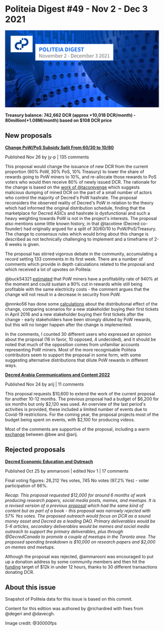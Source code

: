 # Politeia Digest #49 - Nov 2 - Dec 3 2021

![Image credit: @30000fps](img/issue049/049-title.png)

**Treasury balance: 742,662 DCR (approx +10,018 DCR/month) - $80 million (+$1.08M/month) based on $108 DCR price**

## New proposals

**[Change PoW/PoS Subsidy Split From 60/30 to 10/80](https://proposals.decred.org/record/427e1d4)**

Published Nov 26 by jy-p | 135 comments

This proposal would change the issuance of new DCR from the current proportion (60% PoW, 30% PoS, 10% Treasury) to lower the share of rewards going to PoW miners to 10%, and re-allocate those rewards to PoS voters who would then receive 80% of newly issued DCR. The rationale for the change is based on the [work of @tacorevenge](https://medium.com/@tacorevenge/the-suppressor-part-2-on-chain-analysis-6561c5a478c4) which suggests malicious dumping of mined DCR on the part of a small number of actors who control the majority of Decred's PoW hashrate. The proposal reconsiders the observed reality of Decred's PoW in relation to the theory which had informed the original distribution schedule, finding that the marketplace for Decred ASICs and hashrate is dysfunctional and such a heavy weighting towards PoW is not in the project's interests. The proposal also mentions some little known history, in that @tacotime (Decred co-founder) had originally argued for a split of 30/60/10 to PoW/PoS/Treasury. The change to consensus rules which would bring about this change is described as not technically challenging to implement and a timeframe of 2-6 weeks is given.

The proposal has stirred vigorous debate in the community, accumulating a record setting 133 comments in its first week. There are a number of comments which provide in depth calculations related to the proposal and which received a lot of upvotes on Politeia:

@buck54321 [estimated](https://proposals.decred.org/record/427e1d4/comments/52) that PoW miners have a profitability rate of 940% at the moment and could sustain a 90% cut in rewards while still being profitable with the same electricity costs - the comment argues that the change will not result in a decrease in security from PoW.

@nnnko56 has done some [calculations](https://proposals.decred.org/record/427e1d4/comments/95) about the distributional effect of the change, comparing scenarios for a new stakeholder buying their first tickets in April 2016 and a new stakeholder buying their first tickets after the change - early stakeholders have been strongly diluted by PoW rewards, but this will no longer happen after the change is implemented.

In the comments, I counted 30 different users who expressed an opinion about the proposal (16 in favor, 10 opposed, 4 undecided), and it should be noted that much of the opposition comes from unfamiliar accounts representing PoW miners. Most of the more recognisable Politeia contributors seem to support the proposal in some form, with some suggesting alternative distributions that dilute PoW rewards in different ways.

**[Decred Arabia Communications and Content 2022](https://proposals.decred.org/record/0ff082d)**

Published Nov 24 by arij | 11 comments

This proposal requests $10,600 to extend the work of the current proposal for another 10-12 months. The previous proposal had a budget of $6,200 for six months but only $2,120 was used. An overview of the last period's activities is provided, these included a limited number of events due to Covid-19 restrictions. For the coming year, the proposal projects most of the budget being spent on events, with $2,100 for producing videos.

Most of the comments are supportive of the proposal, including a warm [exchange](https://proposals.decred.org/record/0ff082d/comments/11) between @bee and @arij.

## Rejected proposals

**[Decred Economic Education and Outreach](https://proposals.decred.org/record/c1f5b5c)**

Published Oct 25 by ammarooni | edited Nov 1 | 17 comments

Final voting figures: 26,212 Yes votes, 745 No votes (97.2% Yes) - voter participation of 66%.

*Recap: This proposal requested $12,000 for around 6 months of work producing research papers, social media posts, memes, and meetups. It is a revised version of a previous [proposal](https://proposals.decred.org/proposals/9e1d644) which had the same kind of content but as part of a book - this proposal was narrowly rejected with 57% Yes votes. The proposed outreach would focus on DCR as a sound money asset and Decred as a leading DAO. Primary deliverables would be 5-6 articles, secondary deliverables would be memes and social media outreach to support the primary deliverables, plus through @DecredCanada to promote a couple of meetups in the Toronto area. The proposed spending breakdown is $10,000 on research papers and $2,000 on memes and meetups.*

Although the proposal was rejected, @ammarooni was encouraged to put up a donation address by some community members and then hit the [funding](https://twitter.com/Ammarooni/status/1458541211673931778) target of $12k in under 12 hours, thanks to 30 different transactions donating DCR. 

## About this issue

Snapshot of Politeia data for this issue is based on this commit.

Content for this edition was authored by @richardred with fixes from @degeri and @davecgh.

Image credit: @30000fps
